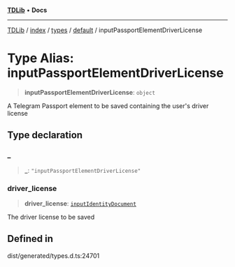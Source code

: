 [**TDLib**](../../../../../../README.md) • **Docs**

***

[TDLib](../../../../../../modules.md) / [index](../../../../../README.md) / [types](../../../README.md) / [default](../README.md) / inputPassportElementDriverLicense

# Type Alias: inputPassportElementDriverLicense

> **inputPassportElementDriverLicense**: `object`

A Telegram Passport element to be saved containing the user's driver license

## Type declaration

### \_

> **\_**: `"inputPassportElementDriverLicense"`

### driver\_license

> **driver\_license**: [`inputIdentityDocument`](inputIdentityDocument-1.md)

The driver license to be saved

## Defined in

dist/generated/types.d.ts:24701
